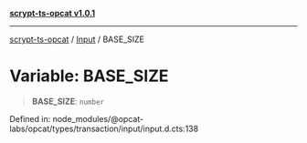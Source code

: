 [**scrypt-ts-opcat v1.0.1**](../../../README.md)

***

[scrypt-ts-opcat](../../../README.md) / [Input](../README.md) / BASE\_SIZE

# Variable: BASE\_SIZE

> **BASE\_SIZE**: `number`

Defined in: node\_modules/@opcat-labs/opcat/types/transaction/input/input.d.cts:138
